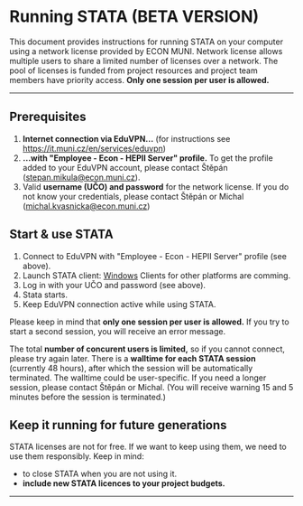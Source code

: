 # Running STATA (BETA VERSION)

This document provides instructions for  running STATA on your computer using a network license provided by ECON MUNI. Network license allows multiple users to share a limited number of licenses over a network. The pool of licenses is funded from project resources and project team members have priority access. **Only one session per user is allowed.**

---

## Prerequisites

1. **Internet connection via EduVPN...** (for instructions see https://it.muni.cz/en/services/eduvpn)
2. **...with "Employee - Econ - HEPII Server" profile.** To get the profile added to your EduVPN account, please contact Štěpán (stepan.mikula@econ.muni.cz).
3. Valid **username (UČO) and password** for the network license. If you do not know your credentials, please contact Štěpán or Michal (michal.kvasnicka@econ.muni.cz)

## Start & use STATA

1. Connect to EduVPN with "Employee - Econ - HEPII Server" profile (see above).
2. Launch STATA client: [Windows]() Clients for other platforms are comming.
3. Log in with your UČO and password (see above).
4. Stata starts.
5. Keep EduVPN connection active while using STATA.

Please keep in mind that **only one session per user is allowed.** If you try to start a second session, you will receive an error message. 

The total **number of concurent users is limited,** so if you cannot connect, please try again later. There is a **walltime for each STATA session** (currently 48 hours), after which the session will be automatically terminated. The walltime could be user-specific. If you need a longer session, please contact Štěpán or Michal. (You will receive warning 15 and 5 minutes before the session is terminated.)

## Keep it running for future generations

STATA licenses are not for free. If we want to keep using them, we need to use them responsibly. Keep in mind: 

- to close STATA when you are not using it.
- **include new STATA licences to your project budgets.**


---
